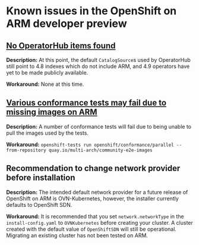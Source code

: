 # Known issues in the OpenShift on ARM developer preview

## [No OperatorHub items found](https://github.com/openshift/ocp-on-arm/issues/1)

  **Description:** At this point, the default `CatalogSource`s used by OperatorHub still point to 4.8 indexes which do not include ARM, and 4.9 operators have yet to be made publicly available.

  **Workaround:** None at this time.

## [Various conformance tests may fail due to missing images on ARM](https://github.com/openshift/ocp-on-arm/issues/6)

  **Description:** A number of conformance tests will fail due to being unable to pull the images used by the tests.

  **Workaround:** `openshift-tests run openshift/conformance/parallel --from-repository quay.io/multi-arch/community-e2e-images`

## Recommendation to change network provider before installation

  **Description:** The intended default network provider for a future release of OpenShift on ARM is OVN-Kubernetes, however, the installer currently defaults to OpenShift SDN.
  
  **Workaround:** It is recommended that you set `network.networkType` in the `install-config.yaml` to `OVNKubernetes` before creating your cluster.
  A cluster created with the default value of `OpenShiftSDN` will still be operational.  Migrating an existing cluster has not been tested on ARM.

